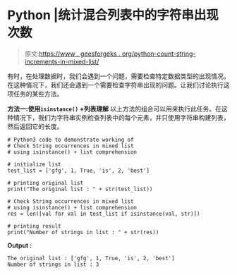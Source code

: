 # Python |统计混合列表中的字符串出现次数

> 原文:[https://www . geesforgeks . org/python-count-string-increments-in-mixed-list/](https://www.geeksforgeeks.org/python-count-string-occurrences-in-mixed-list/)

有时，在处理数据时，我们会遇到一个问题，需要检查特定数据类型的出现情况。在这种情况下，我们还会遇到一个需要检查字符串出现的问题。让我们讨论执行这项任务的某些方法。

**方法一:使用`isinstance()` +列表理解**
以上方法的组合可以用来执行此任务。在这种情况下，我们为字符串实例检查列表中的每个元素，并只使用字符串构建列表，然后返回它的长度。

```
# Python3 code to demonstrate working of
# Check String occurrences in mixed list
# using isinstance() + list comprehension

# initialize list 
test_list = ['gfg', 1, True, 'is', 2, 'best']

# printing original list 
print("The original list : " + str(test_list))

# Check String occurrences in mixed list
# using isinstance() + list comprehension
res = len([val for val in test_list if isinstance(val, str)])

# printing result
print("Number of strings in list : " + str(res))
```

**Output :**

```
The original list : ['gfg', 1, True, 'is', 2, 'best']
Number of strings in list : 3

```